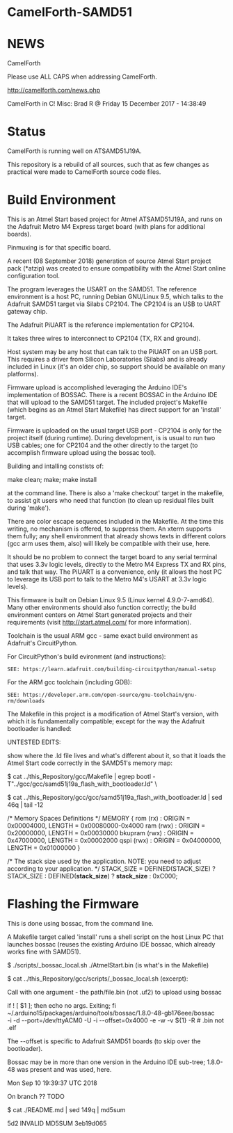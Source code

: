 # CamelForth-SAMD51

# NEWS

CamelForth

  Please use ALL CAPS when addressing CamelForth.

http://camelforth.com/news.php

CamelForth in C!
Misc: Brad R @ Friday 15 December 2017 - 14:38:49

# Status

CamelForth is running well on ATSAMD51J19A.

This repository is a rebuild of all sources, such that as
few changes as practical were made to CamelForth source
code files.

# Build Environment

This is an Atmel Start based project for Atmel ATSAMD51J19A,
and runs on the Adafruit Metro M4 Express target board (with
plans for additional boards).

Pinmuxing is for that specific board.

A recent (08 September 2018) generation of source Atmel Start
project pack (*atzip) was created to ensure compatibility with
the Atmel Start online configuration tool.

The program leverages the USART on the SAMD51.  The reference
environment is a host PC, running Debian GNU/Linux 9.5, which
talks to the Adafruit SAMD51 target via Silabs CP2104.  The
CP2104 is an USB to UART gateway chip.

The Adafruit PiUART is the reference implementation for CP2104.

It takes three wires to interconnect to CP2104 (TX, RX and ground).

Host system may be any host that can talk to the PiUART on an USB
port.  This requires a driver from Silicon Laboratories (Silabs)
and is already included in Linux (it's an older chip, so support
should be available on many platforms).

Firmware upload is accomplished leveraging the Arduino IDE's
implementation of BOSSAC.  There is a recent BOSSAC in the
Arduino IDE that will upload to the SAMD51 target.  The included
project's Makefile (which begins as an Atmel Start Makefile)
has direct support for an 'install' target.

Firmware is uploaded on the usual target USB port - CP2104 is
only for the project itself (during runtime).  During development,
is is usual to run two USB cables; one for CP2104 and the other
directly to the target (to accomplish firmware upload using the
bossac tool).

Building and intalling constists of:

   make clean; make; make install

at the command line.  There is also a 'make checkout' target
in the makefile, to assist git users who need that function
(to clean up residual files built during 'make').

There are color escape sequences included in the Makefile.  At
the time this writing, no mechanism is offered, to suppress them.
An xterm supports them fully; any shell environment that already
shows texts in different colors (gcc arm uses them, also) will
likely be compatible with their use, here.

It should be no problem to connect the target board to any serial
terminal that uses 3.3v logic levels, directly to the Metro M4
Express TX and RX pins, and talk that way.  The PiUART is a
convenience, only (it allows the host PC to leverage its USB port
to talk to the Metro M4's USART at 3.3v logic levels).

This firmware is built on Debian Linux 9.5 (Linux kernel 4.9.0-7-amd64).
Many other environments should also function correctly; the build
environment centers on Atmel Start generated projects and their
requirements (visit http://start.atmel.com/ for more information).

Toolchain is the usual ARM gcc - same exact build environment as
Adafruit's CircuitPython.

For CircuitPython's build evironment (and instructions):

    SEE: https://learn.adafruit.com/building-circuitpython/manual-setup

For the ARM gcc toolchain (including GDB):

    SEE: https://developer.arm.com/open-source/gnu-toolchain/gnu-rm/downloads

The Makefile in this project is a modification of Atmel Start's
version, with which it is fundamentally compatible; except for the
way the Adafruit bootloader is handled:

UNTESTED EDITS:

show where the .ld file lives and what's different about it, so that
it loads the Atmel Start code correctly in the SAMD51's memory map:

  $ cat ../this_Repository/gcc/Makefile | egrep bootl
-T"../gcc/gcc/samd51j19a_flash_with_bootloader.ld" \

 $ cat ../this_Repository/gcc/gcc/samd51j19a_flash_with_bootloader.ld | sed 46q | tail -12

/* Memory Spaces Definitions */
MEMORY
{
  rom      (rx)  : ORIGIN = 0x00004000, LENGTH = 0x00080000-0x4000
  ram      (rwx) : ORIGIN = 0x20000000, LENGTH = 0x00030000
  bkupram  (rwx) : ORIGIN = 0x47000000, LENGTH = 0x00002000
  qspi     (rwx) : ORIGIN = 0x04000000, LENGTH = 0x01000000
}

/* The stack size used by the application. NOTE: you need to adjust according to your application. */
STACK_SIZE = DEFINED(STACK_SIZE) ? STACK_SIZE : DEFINED(__stack_size__) ? __stack_size__ : 0xC000;

# Flashing the Firmware

This is done using bossac, from the command line.

A Makefile target called 'install' runs a shell script on 
the host Linux PC that launches bossac (reuses the existing
Arduino IDE bossac, which already works fine with SAMD51).

 $ ./scripts/_bossac_local.sh ./AtmelStart.bin (is what's in the Makefile)

 $ cat ../this_Repository/gcc/scripts/_bossac_local.sh  (excerpt):

Call with one argument - the path/file.bin (not .uf2) to upload using bossac

if ! [ $1 ]; then
   echo no args.  Exiting; fi
   ~/.arduino15/packages/arduino/tools/bossac/1.8.0-48-gb176eee/bossac \
    -i -d --port=/dev/ttyACM0 -U -i --offset=0x4000 -e -w -v ${1} -R  # .bin not .elf

The  --offset is specific to Adafruit SAMD51 boards (to skip
over the bootloader).

Bossac may be in more than one version in the Arduino IDE
sub-tree; 1.8.0-48 was present and was used, here.

Mon Sep 10 19:39:37 UTC 2018

On branch ?? TODO

 $ cat ./README.md | sed 149q | md5sum

5d2   INVALID MD5SUM   3eb19d065
